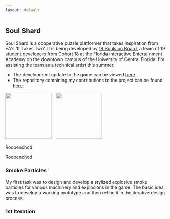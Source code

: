 ```yaml
---
layout: default
---
```


## Soul Shard
Soul Shard is a cooperative puzzle platformer that takes inspiration from EA's 'It Takes Two'. It is being developed by [19 Souls on Board](https://www.19soulsonboard.com/about), a team of 19 student developers from Cohort 18 at the Florida Interactive Entertainment Academy on the downtown campus of the University of Central Florida. I'm assisting the team as a technical artist this summer.
* The development update to the game can be viewed [here](https://www.youtube.com/watch?v=cN4vf7va254). 
* The repository containing my contributions to the project can be found [here](https://github.com/19SOB/ucf-fiea-19sob-capstone-project-temp).
<div>
  <img src="https://aniketrajnish.github.io/me/files/SoulShard.png" style="width:15vw; margin-right:1vw">
  <img src="https://aniketrajnish.github.io/me/files/SoulShard.png" style="width:15vw">
</div>
<div>
  <p style="width:15vw; margin-right:1vw">Roobenchod</p>
  <p style="width:15vw">Roobenchod</p>
</div>

### Smoke Particles
My first task was to design and develop a stylized explosive smoke particles for various machinery and explosions in the game. The basic idea was to develop a working prototype and then refine it in the iterative design process.

### 1st Iteration
